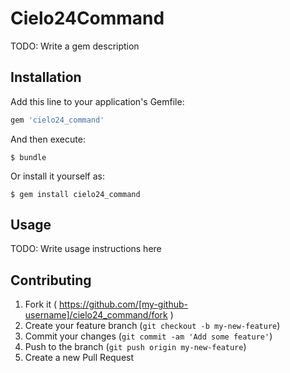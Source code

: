 # Cielo24Command

TODO: Write a gem description

## Installation

Add this line to your application's Gemfile:

```ruby
gem 'cielo24_command'
```

And then execute:

    $ bundle

Or install it yourself as:

    $ gem install cielo24_command

## Usage

TODO: Write usage instructions here

## Contributing

1. Fork it ( https://github.com/[my-github-username]/cielo24_command/fork )
2. Create your feature branch (`git checkout -b my-new-feature`)
3. Commit your changes (`git commit -am 'Add some feature'`)
4. Push to the branch (`git push origin my-new-feature`)
5. Create a new Pull Request
